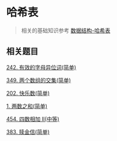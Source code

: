 # 哈希表
>相关的基础知识参考 [数据结构-哈希表](https://github.com/kerwin-ly/Blog/blob/master/data-structure/%E5%93%88%E5%B8%8C%E8%A1%A8.md)

## 相关题目

[242. 有效的字母异位词(简单)](https://github.com/kerwin-ly/Blog/blob/master/algorithm/hash-table/242.%20%E6%9C%89%E6%95%88%E7%9A%84%E5%AD%97%E6%AF%8D%E5%BC%82%E4%BD%8D%E8%AF%8D(%E7%AE%80%E5%8D%95).md)

[349. 两个数组的交集(简单)](https://github.com/kerwin-ly/Blog/blob/master/algorithm/hash-table/349.%20%E4%B8%A4%E4%B8%AA%E6%95%B0%E7%BB%84%E7%9A%84%E4%BA%A4%E9%9B%86(%E7%AE%80%E5%8D%95).md)

[202. 快乐数(简单)](https://github.com/kerwin-ly/Blog/blob/master/algorithm/hash-table/202.%20%E5%BF%AB%E4%B9%90%E6%95%B0(%E7%AE%80%E5%8D%95).md)

[1. 两数之和(简单)](https://github.com/kerwin-ly/Blog/blob/master/algorithm/array/1.%20%E4%B8%A4%E6%95%B0%E4%B9%8B%E5%92%8C(%E7%AE%80%E5%8D%95).md)

[454. 四数相加 II(中等)]()

[383. 赎金信(简单)]()

